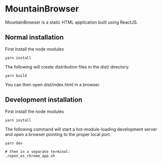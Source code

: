 # MountainBrowser

MountainBrowser is a static HTML application built using ReactJS.

## Normal installation

First install the node modules

```
yarn install
```

The following will create distribution files in the dist/ directory.

```
yarn build
```

You can then open dist/index.html in a browser.

## Development installation

First install the node modules

```
yarn install
```

The following command will start a hot-module-loading development server and open a browser pointing to the proper local port.

```
yarn dev

# then in a separate terminal:
./open_as_chrome_app.sh
```
